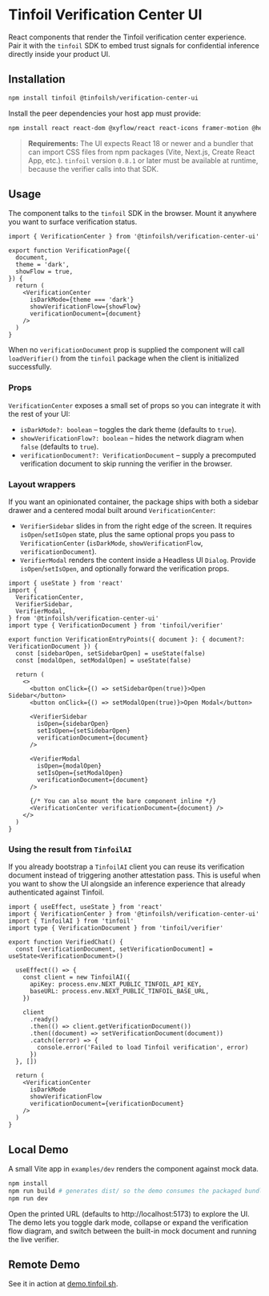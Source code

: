# Tinfoil Verification Center UI

React components that render the Tinfoil verification center experience. Pair it with the `tinfoil` SDK to embed trust signals for confidential inference directly inside your product UI.

## Installation

```bash
npm install tinfoil @tinfoilsh/verification-center-ui
```

Install the peer dependencies your host app must provide:

```bash
npm install react react-dom @xyflow/react react-icons framer-motion @headlessui/react tinfoil
```

> **Requirements:** The UI expects React 18 or newer and a bundler that can import CSS files from npm packages (Vite, Next.js, Create React App, etc.). `tinfoil` version `0.8.1` or later must be available at runtime, because the verifier calls into that SDK.

## Usage

The component talks to the `tinfoil` SDK in the browser. Mount it anywhere you want to surface verification status.

```tsx
import { VerificationCenter } from '@tinfoilsh/verification-center-ui'

export function VerificationPage({
  document,
  theme = 'dark',
  showFlow = true,
}) {
  return (
    <VerificationCenter
      isDarkMode={theme === 'dark'}
      showVerificationFlow={showFlow}
      verificationDocument={document}
    />
  )
}
```

When no `verificationDocument` prop is supplied the component will call `loadVerifier()` from the `tinfoil` package when the client is initialized successfully. 

### Props

`VerificationCenter` exposes a small set of props so you can integrate it with the rest of your UI:

- `isDarkMode?: boolean` – toggles the dark theme (defaults to `true`).
- `showVerificationFlow?: boolean` – hides the network diagram when `false` (defaults to `true`).
- `verificationDocument?: VerificationDocument` – supply a precomputed verification document to skip running the verifier in the browser.

### Layout wrappers

If you want an opinionated container, the package ships with both a sidebar drawer and a centered modal built around `VerificationCenter`:

- `VerifierSidebar` slides in from the right edge of the screen. It requires `isOpen`/`setIsOpen` state, plus the same optional props you pass to `VerificationCenter` (`isDarkMode`, `showVerificationFlow`, `verificationDocument`).
- `VerifierModal` renders the content inside a Headless UI `Dialog`. Provide `isOpen`/`setIsOpen`, and optionally forward the verification props.

```tsx
import { useState } from 'react'
import {
  VerificationCenter,
  VerifierSidebar,
  VerifierModal,
} from '@tinfoilsh/verification-center-ui'
import type { VerificationDocument } from 'tinfoil/verifier'

export function VerificationEntryPoints({ document }: { document?: VerificationDocument }) {
  const [sidebarOpen, setSidebarOpen] = useState(false)
  const [modalOpen, setModalOpen] = useState(false)

  return (
    <>
      <button onClick={() => setSidebarOpen(true)}>Open Sidebar</button>
      <button onClick={() => setModalOpen(true)}>Open Modal</button>

      <VerifierSidebar
        isOpen={sidebarOpen}
        setIsOpen={setSidebarOpen}
        verificationDocument={document}
      />

      <VerifierModal
        isOpen={modalOpen}
        setIsOpen={setModalOpen}
        verificationDocument={document}
      />

      {/* You can also mount the bare component inline */}
      <VerificationCenter verificationDocument={document} />
    </>
  )
}
```

### Using the result from `TinfoilAI`

If you already bootstrap a `TinfoilAI` client you can reuse its verification document instead of triggering another attestation pass. This is useful when you want to show the UI alongside an inference experience that already authenticated against Tinfoil.

```tsx
import { useEffect, useState } from 'react'
import { VerificationCenter } from '@tinfoilsh/verification-center-ui'
import { TinfoilAI } from 'tinfoil'
import type { VerificationDocument } from 'tinfoil/verifier'

export function VerifiedChat() {
  const [verificationDocument, setVerificationDocument] = useState<VerificationDocument>()

  useEffect(() => {
    const client = new TinfoilAI({
      apiKey: process.env.NEXT_PUBLIC_TINFOIL_API_KEY,
      baseURL: process.env.NEXT_PUBLIC_TINFOIL_BASE_URL,
    })

    client
      .ready()
      .then(() => client.getVerificationDocument())
      .then((document) => setVerificationDocument(document))
      .catch((error) => {
        console.error('Failed to load Tinfoil verification', error)
      })
  }, [])

  return (
    <VerificationCenter
      isDarkMode
      showVerificationFlow
      verificationDocument={verificationDocument}
    />
  )
}
```

## Local Demo

A small Vite app in `examples/dev` renders the component against mock data.

```bash
npm install
npm run build # generates dist/ so the demo consumes the packaged bundle
npm run dev
```

Open the printed URL (defaults to http://localhost:5173) to explore the UI. The demo lets you toggle dark mode, collapse or expand the verification flow diagram, and switch between the built-in mock document and running the live verifier.

## Remote Demo

See it in action at [demo.tinfoil.sh](https://demo.tinfoil.sh).
